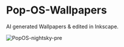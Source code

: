 # Pop-OS-Wallpapers
AI generated Wallpapers &amp; edited in Inkscape.

![PopOS-nightsky-pre](https://github.com/user-attachments/assets/2cb0dd2b-7a16-4082-b2aa-146f37b45335)

